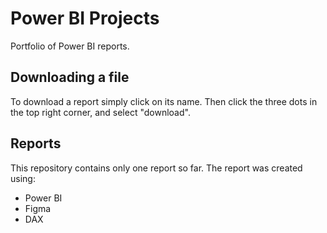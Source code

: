 # Power BI Projects
Portfolio of Power BI reports.

## Downloading a file

To download a report simply click on its name. Then click the three dots in the top right corner, and select "download".

## Reports
This repository contains only one report so far. The report was created using:
* Power BI
* Figma
* DAX

